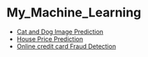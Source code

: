 # My_Machine_Learning

*  [Cat and Dog Image Prediction](https://github.com/ansh00sharma/Cat_Dog_Prediction)
*  [House Price Prediction](https://github.com/ansh00sharma/House_Price_Prediction)
*  [Online credit card Fraud Detection](https://github.com/ansh00sharma/Fraud-Detection-Project)
  
